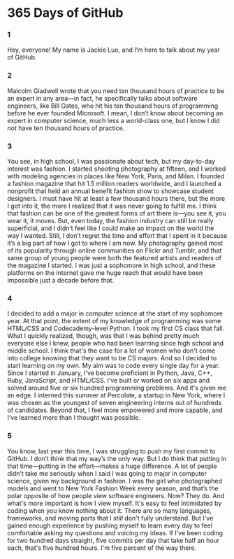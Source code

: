 # 365 Days of GitHub

### 1
Hey, everyone! My name is Jackie Luo, and I’m here to talk about my year of GitHub.

### 2
Malcolm Gladwell wrote that you need ten thousand hours of practice to be an expert in any area—in fact, he specifically talks about software engineers, like Bill Gates, who hit his ten thousand hours of programming before he ever founded Microsoft. I mean, I don’t know about becoming an expert in computer science, much less a world-class one, but I know I did *not* have ten thousand hours of practice.

### 3
You see, in high school, I was passionate about tech, but my day-to-day interest was fashion. I started shooting photography at fifteen, and I worked with modeling agencies in places like New York, Paris, and Milan. I founded a fashion magazine that hit 1.5 million readers worldwide, and I launched a nonprofit that held an annual benefit fashion show to showcase student designers. I must have hit at least a few thousand hours there, but the more I got into it, the more I realized that it was never going to fulfill me. I think that fashion can be one of the greatest forms of art there is—you see it, you wear it, it moves. But, even today, the fashion industry can still be really superficial, and I didn’t feel like I could make an impact on the world the way I wanted. Still, I don’t regret the time and effort that I spent in it because it’s a big part of how I got to where I am now. My photography gained most of its popularity through online communities on Flickr and Tumblr, and that same group of young people were both the featured artists and readers of the magazine I started. I was just a sophomore in high school, and these platforms on the internet gave me huge reach that would have been impossible just a decade before that.

### 4
I decided to add a major in computer science at the start of my sophomore year. At that point, the extent of my knowledge of programming was some HTML/CSS and Codecademy-level Python. I took my first CS class that fall. What I quickly realized, though, was that I was behind pretty much everyone else I knew, people who had been learning since high school and middle school. I think that's the case for a lot of women who don't come into college knowing that they want to be CS majors. And so I decided to start learning on my own. My aim was to code every single day for a year. Since I started in January, I’ve become proficient in Python, Java, C++, Ruby, JavaScript, and HTML/CSS. I’ve built or worked on six apps and solved around five or six hundred programming problems. And it's given me an edge. I interned this summer at Percolate, a startup in New York, where I was chosen as the youngest of seven engineering interns out of hundreds of candidates. Beyond that, I feel more empowered and more capable, and I’ve learned more than I thought was possible.

### 5
You know, last year this time, I was struggling to push my first commit to GitHub. I don’t think that my way’s the only way. But I do think that putting in that time—putting in the effort—makes a huge difference. A lot of people didn’t take me seriously when I said I was going to major in computer science, given my background in fashion. I was the girl who photographed models and went to New York Fashion Week every season, and that’s the polar opposite of how people view software engineers. Now? They do. And what's more important is how I view myself. It's easy to feel intimidated by coding when you know nothing about it. There are so many languages, frameworks, and moving parts that I *still* don't fully understand. But I've gained enough experience by pushing myself to learn every day to feel comfortable asking my questions and voicing my ideas. If I've been coding for two hundred days straight, five commits per day that take half an hour each, that's five hundred hours. I'm five percent of the way there.

